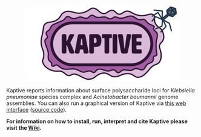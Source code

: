 <p align="center"><img src="https://github.com/katholt/Kaptive/blob/master/extras/kaptive_logo.png" alt="Kaptive" width="400"></p>


Kaptive reports information about surface polysaccharide loci for _Klebsiella pneumoniae_ species complex and _Acinetobacter baumannii_ genome assemblies. You can also run a graphical version of Kaptive via [this web interface](http://kaptive.holtlab.net/) ([source code](https://github.com/kelwyres/Kaptive-Web)).

**For information on how to install, run, interpret and cite Kaptive please visit the [Wiki](https://github.com/katholt/Kaptive/wiki).**